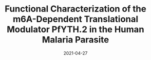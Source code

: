 ---
title: "Functional Characterization of the m6A-Dependent Translational Modulator PfYTH.2 in the Human Malaria Parasite"
collection: publications
permalink: /publication/2021-functional-characterization
excerpt:
date: 2021-04-27
venue: 'mBio'
teaser:
paperurl: '/files/2021-04-27-functional-characterization.pdf'
link: 'https://doi.org/10.1128/mBio.00661-21'
citation: 'Sinha A, Baumgarten S, Distiller A, <b>McHugh E</b>, Chen P, Singh M, Bryant JM, Liang J, Cecere G, Dedon PC, Preiser PR, Ralph SA, Scherf A. 2021. &quot;Functional Characterization of the m6A-Dependent Translational Modulator PfYTH.2 in the Human Malaria Parasite.&quot; <i>mBio.</i> 12 (2) e00661-21'
---